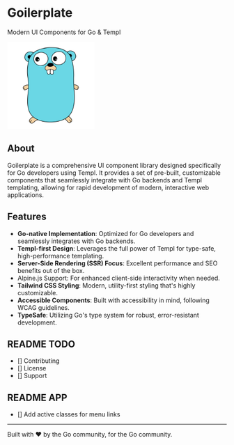 # Goilerplate

Modern UI Components for Go & Templ

<img src="./assets/img/gopher.svg" alt="Goilerplate Logo" width="200"/>

## About

Goilerplate is a comprehensive UI component library designed specifically for Go developers using Templ. It provides a set of pre-built, customizable components that seamlessly integrate with Go backends and Templ templating, allowing for rapid development of modern, interactive web applications.

## Features

- **Go-native Implementation**: Optimized for Go developers and seamlessly integrates with Go backends.
- **Templ-first Design**: Leverages the full power of Templ for type-safe, high-performance templating.
- **Server-Side Rendering (SSR) Focus**: Excellent performance and SEO benefits out of the box.
- Alpine.js Support: For enhanced client-side interactivity when needed.
- **Tailwind CSS Styling**: Modern, utility-first styling that's highly customizable.
- **Accessible Components**: Built with accessibility in mind, following WCAG guidelines.
- **TypeSafe**: Utilizing Go's type system for robust, error-resistant development.

## README TODO

- [] Contributing
- [] License
- [] Support

## README APP

- [] Add active classes for menu links

---

Built with ❤️ by the Go community, for the Go community.
